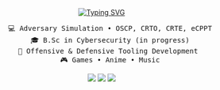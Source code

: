 <div align=center>
<a href="https://git.io/typing-svg"><img src="https://readme-typing-svg.herokuapp.com?font=JetBrains+Mono&size=30&pause=1000&color=FFFFFF&center=true&width=550&lines=Hi+(%E2%80%A2+%E2%97%A1%E2%80%A2)+!" alt="Typing SVG" /></a>
  <pre>
    💻 Adversary Simulation • OSCP, CRTO, CRTE, eCPPT
    🎓 B.Sc in Cybersecurity (in progress)
    💊 Offensive & Defensive Tooling Development 
    🎮 Games • Anime • Music
</pre>
  
[![](https://img.shields.io/badge/Linkedin-blue)](https://linkedin.com/in/arthur-minasyan-b582b7233)
[![](https://img.shields.io/badge/Website-6364ff)](https://mochabyte.xyz)
[![](https://img.shields.io/badge/Twitter-%2392b8c3)](https://twitter.com/mochabyte0x)
</div>

